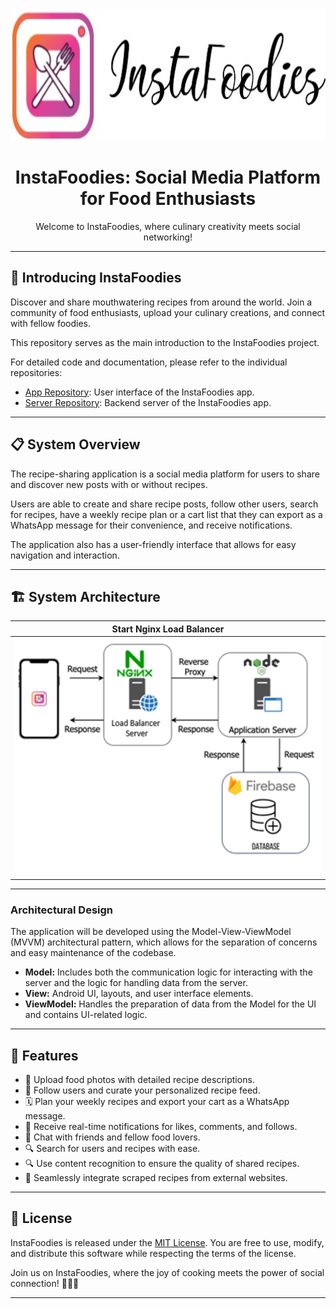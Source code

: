 <div align="center">
  <img src="pics/logo.jpeg" alt="InstaFoodies Logo"  width="1000" height="210"/>
  <h1>InstaFoodies: Social Media Platform for Food Enthusiasts</h1>
  <p>Welcome to InstaFoodies, where culinary creativity meets social networking!</p>
</div>

---

## 🍔 Introducing InstaFoodies

Discover and share mouthwatering recipes from around the world. Join a community of food enthusiasts, upload your culinary creations, and connect with fellow foodies.

This repository serves as the main introduction to the InstaFoodies project.

For detailed code and documentation, please refer to the individual repositories:

- [App Repository](https://github.com/orelz890/InstaFoodies): User interface of the InstaFoodies app.
- [Server Repository](https://github.com/orelz890/InstaFoodies_server): Backend server of the InstaFoodies app.

---

## 📋 System Overview

The recipe-sharing application is a social media platform for users to share and discover new posts with or without recipes.

Users are able to create and share recipe posts, follow other users, search for recipes, have a weekly recipe plan or a cart list that they can export as a WhatsApp message for their convenience, and receive notifications.

The application also has a user-friendly interface that allows for easy navigation and interaction.

---

## 🏗️ System Architecture

| Start Nginx Load Balancer |
| :---: |
| <img src="pics/system_architecture.png" alt="system_architecture" width="700" /> |

---

### Architectural Design

The application will be developed using the Model-View-ViewModel (MVVM) architectural pattern, which allows for the separation of concerns and easy maintenance of the codebase.

- **Model:** Includes both the communication logic for interacting with the server and the logic for handling data from the server.
- **View:** Android UI, layouts, and user interface elements.
- **ViewModel:** Handles the preparation of data from the Model for the UI and contains UI-related logic.

---

## 🌟 Features

- 📸 Upload food photos with detailed recipe descriptions.
- 👥 Follow users and curate your personalized recipe feed.
- 🗓️ Plan your weekly recipes and export your cart as a WhatsApp message.
- 🔔 Receive real-time notifications for likes, comments, and follows.
- 💬 Chat with friends and fellow food lovers.
- 🔍 Search for users and recipes with ease.
- 🔍 Use content recognition to ensure the quality of shared recipes.
- 🔗 Seamlessly integrate scraped recipes from external websites.

---

## 📜 License

InstaFoodies is released under the [MIT License](https://opensource.org/licenses/MIT). You are free to use, modify, and distribute this software while respecting the terms of the license.

Join us on InstaFoodies, where the joy of cooking meets the power of social connection! 🍳📸🥗

---
